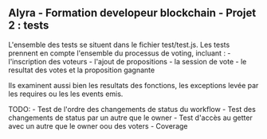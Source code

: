 ## Alyra - Formation developeur blockchain - Projet 2 : tests

L'ensemble des tests se situent dans le fichier test/test.js.
Les tests prennent en compte l'ensemble du processus de voting, incluant :
    - l'inscription des voteurs
    - l'ajout de propositions
    - la session de vote
    - le resultat des votes et la proposition gagnante

Ils examinent aussi bien les resultats des fonctions, les exceptions levée par les requires ou les les events emis.

TODO:
    - Test de l'ordre des changements de status du workflow 
    - Test des changements de status par un autre que le owner
    - Test d'accès au getter avec un autre que le owner oou des voters 
    - Coverage
